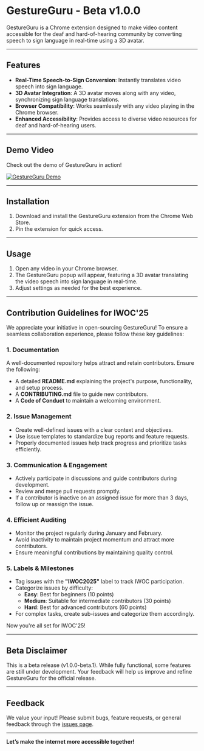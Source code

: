 # GestureGuru - Beta v1.0.0

GestureGuru is a Chrome extension designed to make video content accessible for the deaf and hard-of-hearing community by converting speech to sign language in real-time using a 3D avatar.

---

## Features
- **Real-Time Speech-to-Sign Conversion**: Instantly translates video speech into sign language.
- **3D Avatar Integration**: A 3D avatar moves along with any video, synchronizing sign language translations.
- **Browser Compatibility**: Works seamlessly with any video playing in the Chrome browser.
- **Enhanced Accessibility**: Provides access to diverse video resources for deaf and hard-of-hearing users.

---

## Demo Video
Check out the demo of GestureGuru in action!

[![GestureGuru Demo](https://img.youtube.com/vi/9MmHYsNZ-n4/0.jpg)](https://www.youtube.com/watch?v=9MmHYsNZ-n4)

---

## Installation
1. Download and install the GestureGuru extension from the Chrome Web Store.
2. Pin the extension for quick access.

---

## Usage
1. Open any video in your Chrome browser.
2. The GestureGuru popup will appear, featuring a 3D avatar translating the video speech into sign language in real-time.
3. Adjust settings as needed for the best experience.

---

## Contribution Guidelines for IWOC'25
We appreciate your initiative in open-sourcing GestureGuru! To ensure a seamless collaboration experience, please follow these key guidelines:

### 1. Documentation
A well-documented repository helps attract and retain contributors. Ensure the following:
- A detailed **README.md** explaining the project's purpose, functionality, and setup process.
- A **CONTRIBUTING.md** file to guide new contributors.
- A **Code of Conduct** to maintain a welcoming environment.

### 2. Issue Management
- Create well-defined issues with a clear context and objectives.
- Use issue templates to standardize bug reports and feature requests.
- Properly documented issues help track progress and prioritize tasks efficiently.

### 3. Communication & Engagement
- Actively participate in discussions and guide contributors during development.
- Review and merge pull requests promptly.
- If a contributor is inactive on an assigned issue for more than 3 days, follow up or reassign the issue.

### 4. Efficient Auditing
- Monitor the project regularly during January and February.
- Avoid inactivity to maintain project momentum and attract more contributors.
- Ensure meaningful contributions by maintaining quality control.

### 5. Labels & Milestones
- Tag issues with the **"IWOC2025"** label to track IWOC participation.
- Categorize issues by difficulty:
  - **Easy**: Best for beginners (10 points)
  - **Medium**: Suitable for intermediate contributors (30 points)
  - **Hard**: Best for advanced contributors (60 points)
- For complex tasks, create sub-issues and categorize them accordingly.

Now you're all set for IWOC'25!

---

## Beta Disclaimer
This is a beta release (v1.0.0-beta.1). While fully functional, some features are still under development. Your feedback will help us improve and refine GestureGuru for the official release.

---

## Feedback
We value your input! Please submit bugs, feature requests, or general feedback through the [issues page](https://github.com/kashifalikhan36/Geasturegurus/issues).

---

**Let’s make the internet more accessible together!**
